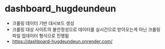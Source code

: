 # dashboard_hugdeundeun
- 크롤링 데이터 기반 대시보드 생성
- 크롤링 대상 사이트의 불안정성으로 데이터를 실시간으로 받아오는게 아닌 크롤링 파일 업데이터 형식으로 진행됨
- https://dashboard-hugdeundeun.onrender.com/
